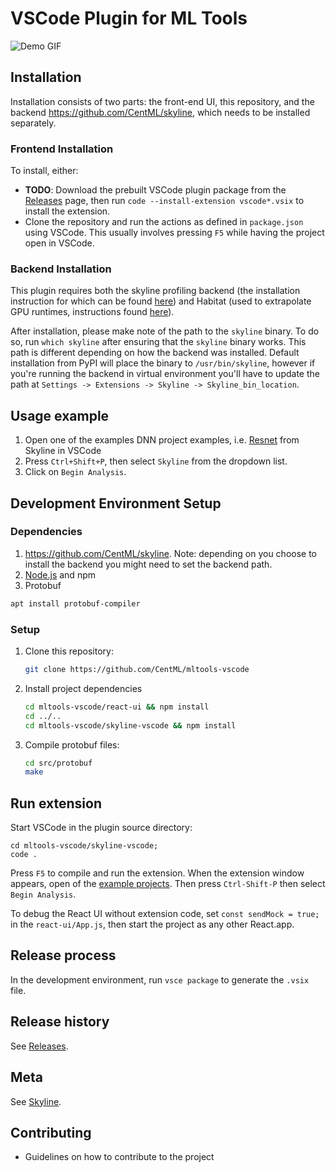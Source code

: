 # VSCode Plugin for ML Tools

![Demo GIF](https://raw.githubusercontent.com/CentML/mltools-vscode/jun07-usability-improvements/images/demo.gif)

## Installation
Installation consists of two parts: the front-end UI, this repository, and the backend https://github.com/CentML/skyline, which needs to be installed separately.

### Frontend Installation
To install, either:
* **TODO**: Download the prebuilt VSCode plugin package from the [Releases](https://github.com/CentML/mltools-vscode/releases) page, then run `code --install-extension vscode*.vsix` to install the extension.
* Clone the repository and run the actions as defined in `package.json` using VSCode. This usually involves pressing `F5` while having the project open in VSCode.

### Backend Installation
This plugin requires both the skyline profiling backend (the installation instruction for which can be found [here](https://github.com/CentML/skyline)) and Habitat (used to extrapolate GPU runtimes, instructions found [here](https://github.com/CentML/habitat)).

After installation, please make note of the path to the `skyline` binary. To do so, run `which skyline` after ensuring that the `skyline` binary works. This path is different depending on how the backend was installed. Default installation from PyPI will place the binary to `/usr/bin/skyline`, however if you're running the backend in virtual environment you'll have to update the path at `Settings -> Extensions -> Skyline -> Skyline_bin_location`.

## Usage example
1. Open one of the examples DNN project examples, i.e. [Resnet](https://github.com/CentML/skyline/tree/main/examples/resnet) from Skyline in VSCode
2. Press `Ctrl+Shift+P`, then select `Skyline` from the dropdown list.
3. Click on `Begin Analysis`.

## Development Environment Setup

### Dependencies
1. https://github.com/CentML/skyline. Note: depending on you choose to install the backend you might need to set the backend path.
1. [Node.js](https://nodejs.org/en/) and npm
1. Protobuf
```zsh
apt install protobuf-compiler
```

### Setup
1. Clone this repository:
   ```zsh
   git clone https://github.com/CentML/mltools-vscode
   ```
1. Install project dependencies
   ```zsh
   cd mltools-vscode/react-ui && npm install
   cd ../..
   cd mltools-vscode/skyline-vscode && npm install
   ```
1. Compile protobuf files:
   ```zsh
   cd src/protobuf
   make
   ```
## Run extension
Start VSCode in the plugin source directory:
```
cd mltools-vscode/skyline-vscode;
code .
```
Press `F5` to compile and run the extension. When the extension window appears, open of the [example projects](https://github.com/CentML/skyline/tree/main/examples). Then press `Ctrl-Shift-P` then select `Begin Analysis`.

To debug the React UI without extension code, set `const sendMock = true;` in the `react-ui/App.js`, then start the project as any other React.app.

## Release process
In the development environment, run `vsce package` to generate the `.vsix` file.

## Release history
See [Releases](https://github.com/CentML/mltools-vscode/releases).

## Meta
See [Skyline](https://github.com/CentML/skyline).

## Contributing
 - Guidelines on how to contribute to the project
